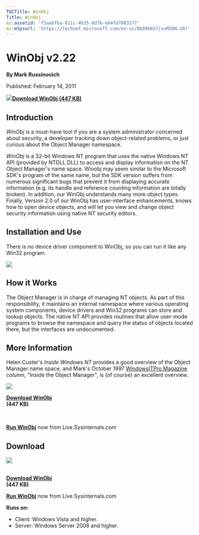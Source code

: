 ```yaml
--- 
TOCTitle: WinObj
Title: WinObj
ms:assetid: 'f5aabfba-811c-4b35-8d76-e64fd7083177'
ms:mtpsurl: 'https://technet.microsoft.com/en-us/Bb896657(v=MSDN.10)'
---
```


WinObj v2.22
============

**By Mark Russinovich**

Published: February 14, 2011

![](/media/landing/sysinternals/download_sm.png)[**Download
WinObj (447 KB)**](https://download.sysinternals.com/files/winobj.zip)


## Introduction

*WinObj* is a must-have tool if you are a system administrator concerned
about security, a developer tracking down object-related problems, or
just curious about the Object Manager namespace.

*WinObj* is a 32-bit Windows NT program that uses the native Windows NT
API (provided by NTDLL.DLL) to access and display information on the NT
Object Manager's name space. Winobj may seem similar to the Microsoft
SDK's program of the same name, but the SDK version suffers from
numerous significant bugs that prevent it from displaying accurate
information (e.g. its handle and reference counting information are
totally broken). In addition, our WinObj understands many more object
types. Finally, Version 2.0 of our WinObj has user-interface
enhancements, knows how to open device objects, and will let you view
and change object security information using native NT security
editors.  
  

## Installation and Use

There is no device driver component to WinObj, so you can run it like
any Win32 program.

![](/media/landing/sysinternals/WinObj.png) 
  

## How it Works

The Object Manager is in charge of managing NT objects. As part of this
responsibility, it maintains an internal namespace where various
operating system components, device drivers and Win32 programs can store
and lookup objects. The native NT API provides routines that allow
user-mode programs to browse the namespace and query the status of
objects located there, but the interfaces are undocumented.  
  

## More Information

Helen Custer's *Inside Windows NT* provides a good overview of the
Object Manager name space, and Mark's October 1997 [WindowsITPro
Magazine](http://www.windowsitpro.com/) column, "Inside the Object
Manager", is (of course) an excellent overview.

  
  

![](/media/landing/sysinternals/download_sm.png)

[**Download WinObj**  
](https://download.sysinternals.com/files/winobj.zip)**(447 KB)**

 

[**Run WinObj**](https://live.sysinternals.com/winobj.exe) now from
Live.Sysinternals.com

  


<div class="RightAdRail">

<div>


## Download

![](/media/landing/sysinternals/download_sm.png)

[  
**Download
WinObj**](https://download.sysinternals.com/files/winobj.zip)  
**(447 KB)**

[**Run WinObj**](https://live.sysinternals.com/winobj.exe) now from
Live.Sysinternals.com

**Runs on:**

-   Client: Windows Vista and higher.
-   Server: Windows Server 2008 and higher.




